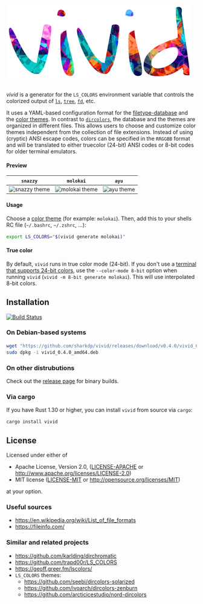 ![vivid](doc/vivid.png)
<br><br>

*vivid* is a generator for the `LS_COLORS` environment variable that controls the colorized output of
[`ls`](https://www.gnu.org/software/coreutils/manual/html_node/ls-invocation.html#ls-invocation), [`tree`](http://mama.indstate.edu/users/ice/tree/),
[`fd`](https://github.com/sharkdp/fd), etc.

It uses a YAML-based configuration format for the [filetype-database](config/filetypes.yml)
and the [color themes](themes/). In contrast to
[`dircolors`](https://www.gnu.org/software/coreutils/manual/html_node/dircolors-invocation.html#dircolors-invocation),
the database and the themes are organized in different files. This allows users to
choose and customize color themes independent from the collection of file extensions.
Instead of using (cryptic) ANSI escape codes, colors can be specified in the `RRGGBB`
format and will be translated to either truecolor (24-bit) ANSI codes or 8-bit codes
for older terminal emulators.

#### Preview

| `snazzy` | `molokai` | `ayu` |
| --- | --- | --- |
| ![snazzy theme](https://i.imgur.com/ECdQqxb.png) | ![molokai theme](https://i.imgur.com/5OiAczQ.png) | ![ayu theme](https://i.imgur.com/LC4Cx8E.png) |


#### Usage

Choose a [color theme](themes/) (for example: `molokai`). Then, add this to your shells RC file
(`~/.bashrc`, `~/.zshrc`, …):

``` bash	
export LS_COLORS="$(vivid generate molokai)"	
```

#### True color

By default, `vivid` runs in true color mode (24-bit). If you don't use a [terminal
that supports 24-bit colors](https://gist.github.com/XVilka/8346728), use the `--color-mode 8-bit`
option when running `vivid` (`vivid -m 8-bit generate molokai`). This will use interpolated 8-bit
colors.

## Installation

[![Build Status](https://travis-ci.org/sharkdp/vivid.svg?branch=master)](https://travis-ci.org/sharkdp/vivid)

### On Debian-based systems

``` bash
wget "https://github.com/sharkdp/vivid/releases/download/v0.4.0/vivid_0.4.0_amd64.deb"
sudo dpkg -i vivid_0.4.0_amd64.deb
```

### On other distrubutions

Check out the [release page](https://github.com/sharkdp/vivid/releases) for binary builds.

### Via cargo

If you have Rust 1.30 or higher, you can install `vivid` from source via `cargo`:
```
cargo install vivid
```

## License

Licensed under either of

 * Apache License, Version 2.0, ([LICENSE-APACHE](LICENSE-APACHE) or http://www.apache.org/licenses/LICENSE-2.0)
 * MIT license ([LICENSE-MIT](LICENSE-MIT) or http://opensource.org/licenses/MIT)

at your option.

### Useful sources

- https://en.wikipedia.org/wiki/List_of_file_formats
- https://fileinfo.com/

### Similar and related projects

- https://github.com/karlding/dirchromatic
- https://github.com/trapd00r/LS_COLORS
- https://geoff.greer.fm/lscolors/
- `LS_COLORS` themes:
   - https://github.com/seebi/dircolors-solarized
   - https://github.com/ivoarch/dircolors-zenburn
   - https://github.com/arcticicestudio/nord-dircolors
